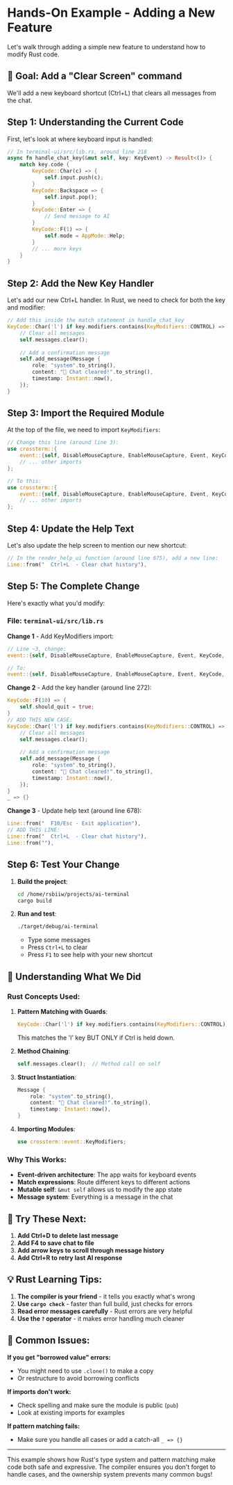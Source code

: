 # Hands-On Example - Adding a New Feature

Let's walk through adding a simple new feature to understand how to modify Rust code.

## 🎯 Goal: Add a "Clear Screen" command

We'll add a new keyboard shortcut (Ctrl+L) that clears all messages from the chat.

## Step 1: Understanding the Current Code

First, let's look at where keyboard input is handled:

```rust
// In terminal-ui/src/lib.rs, around line 218
async fn handle_chat_key(&mut self, key: KeyEvent) -> Result<()> {
    match key.code {
        KeyCode::Char(c) => {
            self.input.push(c);
        }
        KeyCode::Backspace => {
            self.input.pop();
        }
        KeyCode::Enter => {
            // Send message to AI
        }
        KeyCode::F(1) => {
            self.mode = AppMode::Help;
        }
        // ... more keys
    }
}
```

## Step 2: Add the New Key Handler

Let's add our new Ctrl+L handler. In Rust, we need to check for both the key and modifier:

```rust
// Add this inside the match statement in handle_chat_key
KeyCode::Char('l') if key.modifiers.contains(KeyModifiers::CONTROL) => {
    // Clear all messages
    self.messages.clear();
    
    // Add a confirmation message
    self.add_message(Message {
        role: "system".to_string(),
        content: "🧹 Chat cleared!".to_string(),
        timestamp: Instant::now(),
    });
}
```

## Step 3: Import the Required Module

At the top of the file, we need to import `KeyModifiers`:

```rust
// Change this line (around line 3):
use crossterm::{
    event::{self, DisableMouseCapture, EnableMouseCapture, Event, KeyCode, KeyEvent},
    // ... other imports
};

// To this:
use crossterm::{
    event::{self, DisableMouseCapture, EnableMouseCapture, Event, KeyCode, KeyEvent, KeyModifiers},
    // ... other imports
};
```

## Step 4: Update the Help Text

Let's also update the help screen to mention our new shortcut:

```rust
// In the render_help_ui function (around line 675), add a new line:
Line::from("  Ctrl+L  - Clear chat history"),
```

## Step 5: The Complete Change

Here's exactly what you'd modify:

### File: `terminal-ui/src/lib.rs`

**Change 1** - Add KeyModifiers import:
```rust
// Line ~3, change:
event::{self, DisableMouseCapture, EnableMouseCapture, Event, KeyCode, KeyEvent},

// To:
event::{self, DisableMouseCapture, EnableMouseCapture, Event, KeyCode, KeyEvent, KeyModifiers},
```

**Change 2** - Add the key handler (around line 272):
```rust
KeyCode::F(10) => {
    self.should_quit = true;
}
// ADD THIS NEW CASE:
KeyCode::Char('l') if key.modifiers.contains(KeyModifiers::CONTROL) => {
    // Clear all messages
    self.messages.clear();
    
    // Add a confirmation message
    self.add_message(Message {
        role: "system".to_string(),
        content: "🧹 Chat cleared!".to_string(),
        timestamp: Instant::now(),
    });
}
_ => {}
```

**Change 3** - Update help text (around line 678):
```rust
Line::from("  F10/Esc - Exit application"),
// ADD THIS LINE:
Line::from("  Ctrl+L  - Clear chat history"),
Line::from(""),
```

## Step 6: Test Your Change

1. **Build the project**:
   ```bash
   cd /home/rsbiiw/projects/ai-terminal
   cargo build
   ```

2. **Run and test**:
   ```bash
   ./target/debug/ai-terminal
   ```
   - Type some messages
   - Press `Ctrl+L` to clear
   - Press `F1` to see help with your new shortcut

## 🤔 Understanding What We Did

### Rust Concepts Used:

1. **Pattern Matching with Guards**:
   ```rust
   KeyCode::Char('l') if key.modifiers.contains(KeyModifiers::CONTROL)
   ```
   This matches the 'l' key BUT ONLY if Ctrl is held down.

2. **Method Chaining**:
   ```rust
   self.messages.clear();  // Method call on self
   ```
   
3. **Struct Instantiation**:
   ```rust
   Message {
       role: "system".to_string(),
       content: "🧹 Chat cleared!".to_string(), 
       timestamp: Instant::now(),
   }
   ```

4. **Importing Modules**:
   ```rust
   use crossterm::event::KeyModifiers;
   ```

### Why This Works:

- **Event-driven architecture**: The app waits for keyboard events
- **Match expressions**: Route different keys to different actions
- **Mutable self**: `&mut self` allows us to modify the app state
- **Message system**: Everything is a message in the chat

## 🚀 Try These Next:

1. **Add Ctrl+D to delete last message**
2. **Add F4 to save chat to file**
3. **Add arrow keys to scroll through message history**
4. **Add Ctrl+R to retry last AI response**

## 💡 Rust Learning Tips:

1. **The compiler is your friend** - it tells you exactly what's wrong
2. **Use `cargo check`** - faster than full build, just checks for errors
3. **Read error messages carefully** - Rust errors are very helpful
4. **Use the `?` operator** - it makes error handling much cleaner

## 🔧 Common Issues:

**If you get "borrowed value" errors:**
- You might need to use `.clone()` to make a copy
- Or restructure to avoid borrowing conflicts

**If imports don't work:**
- Check spelling and make sure the module is public (`pub`)
- Look at existing imports for examples

**If pattern matching fails:**
- Make sure you handle all cases or add a catch-all `_ => {}`

---

This example shows how Rust's type system and pattern matching make code both safe and expressive. The compiler ensures you don't forget to handle cases, and the ownership system prevents many common bugs!
